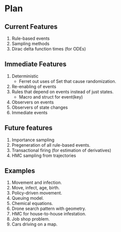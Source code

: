 # Plan
 
## Current Features
 
1. Rule-based events
1. Sampling methods
1. Dirac delta function times (for ODEs)
 
## Immediate Features
 
1. Deterministic
   * Ferret out uses of Set that cause randomization.
1. Re-enabling of events
1. Rules that depend on events instead of just states.
   * Macro and struct for event(key)
1. Observers on events
1. Observers of state changes
1. Immediate events

## Future features

1. Importance sampling
1. Pregeneration of all rule-based events.
1. Transactional firing (for estimation of derivatives)
1. HMC sampling from trajectories


## Examples

 1. Movement and infection.
 1. Move, infect, age, birth.
 1. Policy-driven movement.
 1. Queuing model.
 1. Chemical equations.
 1. Drone search pattern with geometry.
 1. HMC for house-to-house infestation.
 1. Job shop problem.
 1. Cars driving on a map.
 